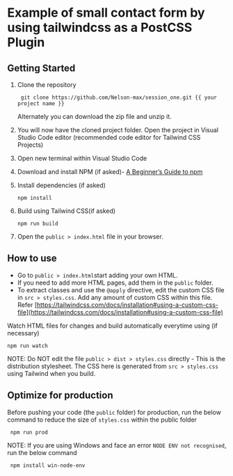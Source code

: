 # Example of small contact form by using tailwindcss as a PostCSS Plugin


## Getting Started

1.  Clone the repository

         git clone https://github.com/Nelson-max/session_one.git {{ your project name }}

    Alternately you can download the zip file and unzip it.

2.  You will now have the cloned project folder. Open the project in
    Visual Studio Code editor (recommended code editor for Tailwind CSS
    Projects)

3.  Open new terminal within Visual Studio Code

4.  Download and install NPM (if asked)- [A Beginner’s Guide to npm](https://www.sitepoint.com/npm-guide/)

5.  Install dependencies (if asked)

        npm install

6.  Build using Tailwind CSS(if asked)

        npm run build

7.  Open the `public > index.html` file in your browser.

## How to use

-   Go to `public > index.html`start adding your own HTML.
-   If you need to add more HTML pages, add them in the `public` folder.
-   To extract classes and use the `@apply` directive, edit the custom CSS file in `src > styles.css`. Add any amount of custom CSS within this file. Refer [https://tailwindcss.com/docs/installation#using-a-custom-css-file](https://tailwindcss.com/docs/installation#using-a-custom-css-file)

Watch HTML files for changes and build automatically everytime using (if necessary)

    npm run watch

NOTE: Do NOT edit the file `public > dist > styles.css` directly - This is the distribution stylesheet. The CSS here is generated from `src > styles.css` using Tailwind when you build.

## Optimize for production

Before pushing your code (the `public` folder) for production, run the below command to reduce the size of `styles.css` within the public folder

     npm run prod

NOTE: If you are using Windows and face an error `NODE ENV not recognised`, run the below command

     npm install win-node-env
